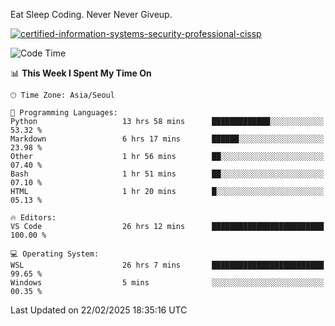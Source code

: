 Eat Sleep Coding.
Never Never Giveup.

[![certified-information-systems-security-professional-cissp](https://user-images.githubusercontent.com/44606727/157613689-acd84ec6-5f8f-4e79-89d9-a8d51f033634.png)](https://www.credly.com/badges/f394a010-85a0-450b-9136-8043af01d71c/public_url)

<!--START_SECTION:waka-->
![Code Time](http://img.shields.io/badge/Code%20Time-3%2C906%20hrs%2052%20mins-blue)

📊 **This Week I Spent My Time On** 

```text
🕑︎ Time Zone: Asia/Seoul

💬 Programming Languages: 
Python                   13 hrs 58 mins      █████████████░░░░░░░░░░░░   53.32 % 
Markdown                 6 hrs 17 mins       ██████░░░░░░░░░░░░░░░░░░░   23.98 % 
Other                    1 hr 56 mins        ██░░░░░░░░░░░░░░░░░░░░░░░   07.40 % 
Bash                     1 hr 51 mins        ██░░░░░░░░░░░░░░░░░░░░░░░   07.10 % 
HTML                     1 hr 20 mins        █░░░░░░░░░░░░░░░░░░░░░░░░   05.13 % 

🔥 Editors: 
VS Code                  26 hrs 12 mins      █████████████████████████   100.00 % 

💻 Operating System: 
WSL                      26 hrs 7 mins       █████████████████████████   99.65 % 
Windows                  5 mins              ░░░░░░░░░░░░░░░░░░░░░░░░░   00.35 % 
```


 Last Updated on 22/02/2025 18:35:16 UTC
<!--END_SECTION:waka-->
